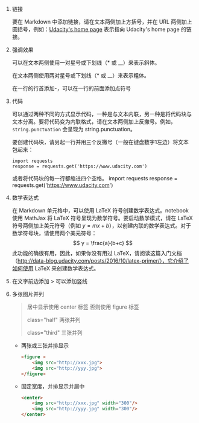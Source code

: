 1. 链接

   要在 Markdown 中添加链接，请在文本两侧加上方括号，并在 URL 两侧加上圆括号，例如：[Udacity's home page](https://www.udacity.com) 表示指向 Udacity's home page 的链接。

2. 强调效果

   可以在文本两侧使用一对星号或下划线（* 或 __）来表示斜体。

   在文本两侧使用两对星号或下划线（* 或 __）来表示粗体。

   在一行的行首添加-，可以在一行的前面添加点符号

3. 代码

   可以通过两种不同的方式显示代码，一种是与文本内联，另一种是将代码块与文本分离。要将代码变为内联格式，请在文本两侧加上反撇号。例如，`string.punctuation` 会呈现为 string.punctuation。

   要创建代码块，请另起一行并用三个反撇号（一般在键盘数字1左边）将文本包起来：

   ```
   import requests
   response = requests.get('https://www.udacity.com')
   ```

   或者将代码块的每一行都缩进四个空格。
   import requests
   response = requests.get('https://www.udacity.com')

4. 数学表达式

   在 Markdown 单元格中，可以使用 LaTeX 符号创建数学表达式。notebook 使用 MathJax 将 LaTeX 符号呈现为数学符号。要启动数学模式，请在 LaTeX 符号两侧加上美元符号（例如 $y = mx + b$），以创建内联的数学表达式。对于数学符号块，请使用两个美元符号：
   $$
   y = \frac{a}{b+c}
   $$
   此功能的确很有用，因此，如果你没有用过 LaTeX，请阅读这篇入门文档（http://data-blog.udacity.com/posts/2016/10/latex-primer/），它介绍了如何使用 LaTeX 来创建数学表达式。

5. 在文字前边添加 > 可以添加竖线

   > 

6. 多张图片并列

   > 居中显示使用 center  标签 否则使用 figure 标签
   >
   > class="half" 两张并列
   >
   > class="third"  三张并列
   >
   > 

   - 两张或三张并排显示

     ```html
     <figure >
         <img src="http://xxx.jpg">
         <img src="http://yyy.jpg">
     </figure>
     ```

   - 固定宽度，并排显示并居中

     ```html
     <center>
         <img src="http://xxx.jpg" width="300"/>
         <img src="http://yyy.jpg" width="300"/>
     </center>
     ```

     

     

     

     

     

